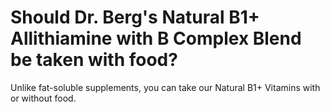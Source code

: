 # Should Dr. Berg's Natural B1+ Allithiamine with B Complex Blend be taken with food?

Unlike fat-soluble supplements, you can take our Natural B1+ Vitamins with or without food.